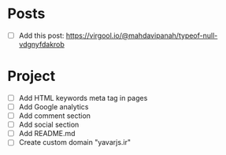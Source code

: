 # Posts
- [ ] Add this post: https://virgool.io/@mahdavipanah/typeof-null-vdgnyfdakrob

# Project
- [ ] Add HTML keywords meta tag in pages
- [ ] Add Google analytics
- [ ] Add comment section
- [ ] Add social section
- [ ] Add README.md
- [ ] Create custom domain "yavarjs.ir"